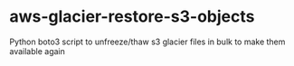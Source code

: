 # aws-glacier-restore-s3-objects
Python boto3 script to unfreeze/thaw s3 glacier files in bulk to make them available again
